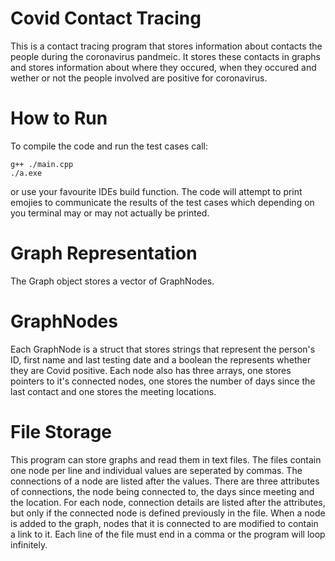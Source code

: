 # Covid Contact Tracing
This is a contact tracing program that stores information about contacts the people during the coronavirus pandmeic. It stores these contacts in graphs and stores information about where they occured, when they occured and wether or not the people involved are positive for coronavirus.

# How to Run
To compile the code and run the test cases call:
```
g++ ./main.cpp
./a.exe
```
or use your favourite IDEs build function. The code will attempt to print emojies to communicate the results of the test cases which depending on you terminal may or may not actually be printed.

# Graph Representation
The Graph object stores a vector of GraphNodes.

# GraphNodes
Each GraphNode is a struct that stores strings that represent the person's ID, first name and last testing date and a boolean the represents whether they are Covid positive. Each node also has three arrays, one stores pointers to it's connected nodes, one stores the number of days since the last contact and one stores the meeting locations.

# File Storage
This program can store graphs and read them in text files. The files contain one node per line and individual values are seperated by commas. The connections of a node are listed after the values. There are three attributes of connections, the node being connected to, the days since meeting and the location. For each node, connection details are listed after the attributes, but only if the connected node is defined previously in the file. When a node is added to the graph, nodes that it is connected to are modified to contain a link to it. Each line of the file must end in a comma or the program will loop infinitely.
